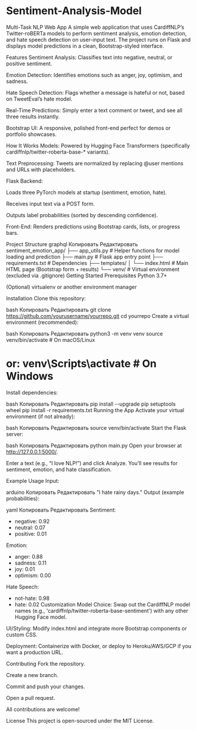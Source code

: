 # Sentiment-Analysis-Model
Multi-Task NLP Web App
A simple web application that uses CardiffNLP’s Twitter-roBERTa models to perform sentiment analysis, emotion detection, and hate speech detection on user-input text. The project runs on Flask and displays model predictions in a clean, Bootstrap-styled interface.

Features
Sentiment Analysis: Classifies text into negative, neutral, or positive sentiment.

Emotion Detection: Identifies emotions such as anger, joy, optimism, and sadness.

Hate Speech Detection: Flags whether a message is hateful or not, based on TweetEval’s hate model.

Real-Time Predictions: Simply enter a text comment or tweet, and see all three results instantly.

Bootstrap UI: A responsive, polished front-end perfect for demos or portfolio showcases.

How It Works
Models: Powered by Hugging Face Transformers (specifically cardiffnlp/twitter-roberta-base-* variants).

Text Preprocessing: Tweets are normalized by replacing @user mentions and URLs with placeholders.

Flask Backend:

Loads three PyTorch models at startup (sentiment, emotion, hate).

Receives input text via a POST form.

Outputs label probabilities (sorted by descending confidence).

Front-End: Renders predictions using Bootstrap cards, lists, or progress bars.

Project Structure
graphql
Копировать
Редактировать
sentiment_emotion_app/
├── app_utils.py         # Helper functions for model loading and prediction
├── main.py              # Flask app entry point
├── requirements.txt     # Dependencies
├── templates/
│   └── index.html       # Main HTML page (Bootstrap form + results)
└── venv/                # Virtual environment (excluded via .gitignore)
Getting Started
Prerequisites
Python 3.7+

(Optional) virtualenv or another environment manager

Installation
Clone this repository:

bash
Копировать
Редактировать
git clone https://github.com/yourusername/yourrepo.git
cd yourrepo
Create a virtual environment (recommended):

bash
Копировать
Редактировать
python3 -m venv venv
source venv/bin/activate       # On macOS/Linux
# or: venv\Scripts\activate    # On Windows
Install dependencies:

bash
Копировать
Редактировать
pip install --upgrade pip setuptools wheel
pip install -r requirements.txt
Running the App
Activate your virtual environment (if not already):

bash
Копировать
Редактировать
source venv/bin/activate
Start the Flask server:

bash
Копировать
Редактировать
python main.py
Open your browser at http://127.0.0.1:5000/.

Enter a text (e.g., “I love NLP!”) and click Analyze. You’ll see results for sentiment, emotion, and hate classification.

Example Usage
Input:

arduino
Копировать
Редактировать
"I hate rainy days."
Output (example probabilities):

yaml
Копировать
Редактировать
Sentiment: 
  - negative: 0.92
  - neutral:  0.07
  - positive: 0.01

Emotion: 
  - anger: 0.88
  - sadness: 0.11
  - joy: 0.01
  - optimism: 0.00

Hate Speech: 
  - not-hate: 0.98
  - hate: 0.02
Customization
Model Choice: Swap out the CardiffNLP model names (e.g., 'cardiffnlp/twitter-roberta-base-sentiment') with any other Hugging Face model.

UI/Styling: Modify index.html and integrate more Bootstrap components or custom CSS.

Deployment: Containerize with Docker, or deploy to Heroku/AWS/GCP if you want a production URL.

Contributing
Fork the repository.

Create a new branch.

Commit and push your changes.

Open a pull request.

All contributions are welcome!

License
This project is open-sourced under the MIT License.

